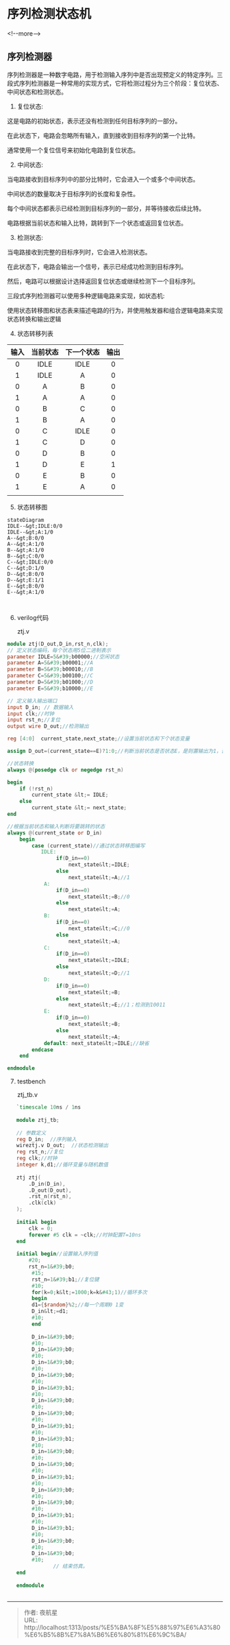 # 序列检测状态机


&lt;!--more--&gt;

## **序列检测器**

序列检测器是一种数字电路，用于检测输入序列中是否出现预定义的特定序列。三段式序列检测器是一种常用的实现方式，它将检测过程分为三个阶段：复位状态、中间状态和检测状态。

1. 复位状态:

这是电路的初始状态，表示还没有检测到任何目标序列的一部分。

在此状态下，电路会忽略所有输入，直到接收到目标序列的第一个比特。

通常使用一个复位信号来初始化电路到复位状态。

2. 中间状态:

当电路接收到目标序列中的部分比特时，它会进入一个或多个中间状态。

中间状态的数量取决于目标序列的长度和复杂性。

每个中间状态都表示已经检测到目标序列的一部分，并等待接收后续比特。

电路根据当前状态和输入比特，跳转到下一个状态或返回复位状态。

3. 检测状态:

当电路接收到完整的目标序列时，它会进入检测状态。

在此状态下，电路会输出一个信号，表示已经成功检测到目标序列。

然后，电路可以根据设计选择返回复位状态或继续检测下一个目标序列。

三段式序列检测器可以使用多种逻辑电路来实现，如状态机:

使用状态转移图和状态表来描述电路的行为，并使用触发器和组合逻辑电路来实现状态转换和输出逻辑

4. 状态转移列表

| 输入 | 当前状态 | 下一个状态 | 输出 |
| :--: | :------: | :--------: | :--: |
|  0   |   IDLE   |    IDLE    |  0   |
|  1   |   IDLE   |     A      |  0   |
|  0   |    A     |     B      |  0   |
|  1   |    A     |     A      |  0   |
|  0   |    B     |     C      |  0   |
|  1   |    B     |     A      |  0   |
|  0   |    C     |    IDLE    |  0   |
|  1   |    C     |     D      |  0   |
|  0   |    D     |     B      |  0   |
|  1   |    D     |     E      |  1   |
|  0   |    E     |     B      |  0   |
|  1   |    E     |     A      |  0   |
|      |          |            |      |

5. 状态转移图

```mermaid
stateDiagram
IDLE--&gt;IDLE:0/0
IDLE--&gt;A:1/0
A--&gt;B:0/0
A--&gt;A:1/0
B--&gt;A:1/0
B--&gt;C:0/0
C--&gt;IDLE:0/0
C--&gt;D:1/0
D--&gt;B:0/0
D--&gt;E:1/1
E--&gt;B:0/0
E--&gt;A:1/0



```

6. verilog代码

   ztj.v

```verilog {title=&#34;ztj.v&#34;}
module ztj(D_out,D_in,rst_n,clk);
// 定义状态编码，每个状态用5位二进制表示
parameter IDLE=5&#39;b00000;//空闲状态
parameter A=5&#39;b00001;//A
parameter B=5&#39;b00010;//B
parameter C=5&#39;b00100;//C
parameter D=5&#39;b01000;//D
parameter E=5&#39;b10000;//E

// 定义输入输出端口
input D_in; // 数据输入
input clk;//时钟
input rst_n;//复位
output wire D_out;//检测输出

reg [4:0]  current_state,next_state;//设置当前状态和下个状态变量

assign D_out=(current_state==E)?1:0;//判断当前状态是否状态E，是则置输出为1，否则0

//状态转换
always @(posedge clk or negedge rst_n) 

begin
    if (!rst_n) 
        current_state &lt;= IDLE;
    else 
        current_state &lt;= next_state;
end

//根据当前状态和输入判断将要跳转的状态
always @(current_state or D_in)
    begin
        case (current_state)//通过状态转移图编写
           IDLE: 
                if(D_in==0)
                    next_state&lt;=IDLE;
                else
                    next_state&lt;=A;//1
            A:
                if(D_in==0)
                    next_state&lt;=B;//0
                else
                    next_state&lt;=A;
            B:
                if(D_in==0)
                    next_state&lt;=C;//0
                else
                    next_state&lt;=A;  
            C:
                if(D_in==0)
                    next_state&lt;=IDLE;
                else
                    next_state&lt;=D;//1
            D:
                if(D_in==0)
                    next_state&lt;=B;
                else
                    next_state&lt;=E;//1；检测到10011
            E:   
                if(D_in==0)
                    next_state&lt;=B;
                else
                    next_state&lt;=A;
            default: next_state&lt;=IDLE;//缺省
        endcase
    end

endmodule
```

7. testbench

   ztj_tb.v

```verilog {title=&#34;ztj_tb.v&#34;}
   `timescale 10ns / 1ns
   
   module ztj_tb;
   
   // 参数定义
   reg D_in;  //序列输入          
   wireztj.v D_out;  //状态检测输出    
   reg rst_n;//复位
   reg clk;//时钟
   integer k,d1;//循环变量与随机数值
   
   ztj ztj(
       .D_in(D_in),
       .D_out(D_out),
       .rst_n(rst_n),
       .clk(clk)
   );
   
   initial begin
       clk = 0;
       forever #5 clk = ~clk;//时钟配置T=10ns
   end
   
   initial begin//设置输入序列值
       #20;
       rst_n=1&#39;b0;
        #15;
        rst_n=1&#39;b1;//复位键
        #10;
        for(k=0;k&lt;=1000;k=k&#43;1)//循环多次
        begin
        d1={$random}%2;//每一个周期0 1变
        D_in&lt;=d1;
        #10;
        end
        
        D_in=1&#39;b0;
        #10;
        D_in=1&#39;b0;
        #10;
        D_in=1&#39;b0;
        #10;
        D_in=1&#39;b0;
        #10;
        D_in=1&#39;b1;
        #10;
        D_in=1&#39;b0;
        #10;
        D_in=1&#39;b0;
        #10;
        D_in=1&#39;b1;
        #10;
        D_in=1&#39;b1;
        #10;
        D_in=1&#39;b0;
        #10;
        D_in=1&#39;b0;
        #10;
        D_in=1&#39;b1;
        #10;
        D_in=1&#39;b0;
        #10;
        D_in=1&#39;b0;
        #10;
        D_in=1&#39;b1;
        #10;
        D_in=1&#39;b1;
        #10;
        D_in=1&#39;b0;
        #10;
        D_in=1&#39;b0;
        #10;
               // 结束仿真。
   end
   
   endmodule
   
```

   


---

> 作者: 夜航星  
> URL: http://localhost:1313/posts/%E5%BA%8F%E5%88%97%E6%A3%80%E6%B5%8B%E7%8A%B6%E6%80%81%E6%9C%BA/  

